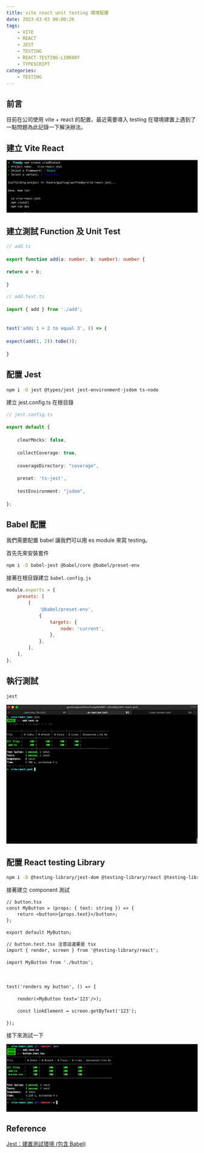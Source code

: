 ```yaml
---
title: vite react unit testing 環境配置
date: 2023-03-03 00:00:26
tags:
	- VITE
	- REACT
	- JEST
	- TESTING
	- REACT-TESTING-LIBRARY
	- TYPESCRIPT
categories:
	- TESTING
---
```


## 前言

目前在公司使用 vite + react 的配置，最近需要導入 testing 在環境建置上遇到了一點問題為此記錄一下解決辦法。

<!-- more -->

## 建立 Vite React

![create react typescript project by vite](https://raw.githubusercontent.com/luofreddy/images/main/uPic/2023/03/02/ROtx8z.png)


## 建立測試 Function 及 Unit Test
```typescript
// add.ts

export function add(a: number, b: number): number {

return a + b;

}
```

```ts
// add.test.ts

import { add } from './add';


test('adds 1 + 2 to equal 3', () => {

expect(add(1, 2)).toBe(3);

}
```


## 配置 Jest

```bash
npm i -D jest @types/jest jest-environment-jsdom ts-node
```

建立 jest.config.ts 在根目錄
```ts
// jest.config.ts

export default {

	clearMocks: false,
	
	collectCoverage: true,
	
	coverageDirectory: "coverage",
	
	preset: 'ts-jest',
	
	testEnvironment: "jsdom",

};
```



## Babel 配置

我們需要配置 babel 讓我們可以用 es module 來寫 testing。

首先先來安裝套件
```bash
npm i -D babel-jest @babel/core @babel/preset-env
```

接著在根目錄建立 `babel.config.js`

```js
module.exports = {
    presets: [
        [
            '@babel/preset-env',
            {
                targets: {
                    node: 'current',
                },
            },
        ],
    ],
};
```

## 執行測試

```bash
jest
```

![jest testing result](https://raw.githubusercontent.com/luofreddy/images/main/uPic/2023/03/02/GA5cRq.png)

## 配置 React testing Library

```bash
npm i -D @testing-library/jest-dom @testing-library/react @testing-library/user-event
```

接著建立 component 測試

```tsx
// button.tsx  
const MyButton = (props: { text: string }) => {
	return <button>{props.text}</button>;
};

export default MyButton;
```

```tsx
// button.test.tsx 注意這邊要是 tsx
import { render, screen } from '@testing-library/react';

import MyButton from './button';

  

test('renders my button', () => {

	render(<MyButton text='123'/>);
	
	const linkElement = screen.getByText('123');

});
```

接下來測試一下

![react testing library test](https://raw.githubusercontent.com/luofreddy/images/main/uPic/2023/03/02/IEjrET.png)

## Reference
[Jest：建置測試環境 (包含 Babel)](https://titangene.github.io/article/jest-build-test-env.html)